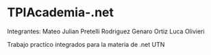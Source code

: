 # TPIAcademia-.net

Integrantes: 
    Mateo Julian Pretelli Rodriguez
    Genaro Ortiz
    Luca Olivieri

Trabajo practico integrados para la materia de .net UTN
